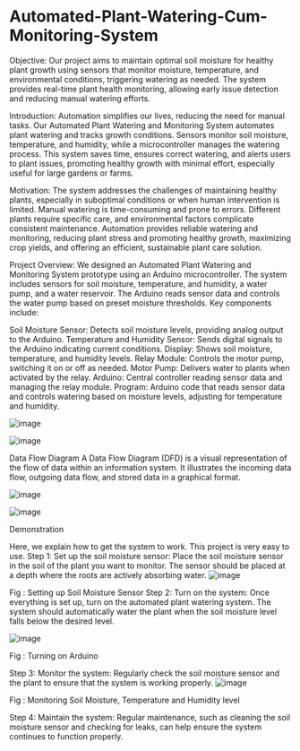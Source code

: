 # Automated-Plant-Watering-Cum-Monitoring-System
Objective:
Our project aims to maintain optimal soil moisture for healthy plant growth using sensors that monitor moisture, temperature, and environmental conditions, triggering watering as needed. The system provides real-time plant health monitoring, allowing early issue detection and reducing manual watering efforts.

Introduction:
Automation simplifies our lives, reducing the need for manual tasks. Our Automated Plant Watering and Monitoring System automates plant watering and tracks growth conditions. Sensors monitor soil moisture, temperature, and humidity, while a microcontroller manages the watering process. This system saves time, ensures correct watering, and alerts users to plant issues, promoting healthy growth with minimal effort, especially useful for large gardens or farms.

Motivation:
The system addresses the challenges of maintaining healthy plants, especially in suboptimal conditions or when human intervention is limited. Manual watering is time-consuming and prone to errors. Different plants require specific care, and environmental factors complicate consistent maintenance. Automation provides reliable watering and monitoring, reducing plant stress and promoting healthy growth, maximizing crop yields, and offering an efficient, sustainable plant care solution.

Project Overview:
We designed an Automated Plant Watering and Monitoring System prototype using an Arduino microcontroller. The system includes sensors for soil moisture, temperature, and humidity, a water pump, and a water reservoir. The Arduino reads sensor data and controls the water pump based on preset moisture thresholds. Key components include:

Soil Moisture Sensor: Detects soil moisture levels, providing analog output to the Arduino.
Temperature and Humidity Sensor: Sends digital signals to the Arduino indicating current conditions.
Display: Shows soil moisture, temperature, and humidity levels.
Relay Module: Controls the motor pump, switching it on or off as needed.
Motor Pump: Delivers water to plants when activated by the relay.
Arduino: Central controller reading sensor data and managing the relay module.
Program: Arduino code that reads sensor data and controls watering based on moisture levels, adjusting for temperature and humidity.

![image](https://github.com/Saugatapanja/Automated-Plant-Watering-Cum-Monitoring-System/assets/103821949/a2eebd17-28b3-458b-9c5d-1a90f771db59)

![image](https://github.com/Saugatapanja/Automated-Plant-Watering-Cum-Monitoring-System/assets/103821949/f53b3954-0ce6-4f52-9b32-6a400662f908)

Data Flow Diagram
A Data Flow Diagram (DFD) is a visual representation of the flow of data within an information system. It illustrates the incoming data flow, outgoing data flow, and stored data in a graphical format.

![image](https://github.com/Saugatapanja/Automated-Plant-Watering-Cum-Monitoring-System/assets/103821949/3cf52735-919c-46d6-9daf-33169408ddb5)

![image](https://github.com/Saugatapanja/Automated-Plant-Watering-Cum-Monitoring-System/assets/103821949/61205af5-adc7-4142-8137-c7411a8a0189)

Demonstration

Here, we explain how to get the system to work. This project is very easy to use.
Step 1:
Set up the soil moisture sensor: Place the soil moisture sensor in the soil of the plant you want to monitor. The sensor should be placed at a depth where the roots are actively absorbing water.
![image](https://github.com/Saugatapanja/Automated-Plant-Watering-Cum-Monitoring-System/assets/103821949/35c09c65-e85c-4466-911e-d3044a34e1b4)
 
Fig : Setting up Soil Moisture Sensor
Step 2:
Turn on the system: Once everything is set up, turn on the automated plant watering system. The system should automatically water the plant when the soil moisture level falls below the desired level.
 
![image](https://github.com/Saugatapanja/Automated-Plant-Watering-Cum-Monitoring-System/assets/103821949/4aabf5de-eb22-492d-96fa-aaf95fad37d2)

Fig : Turning on Arduino


Step 3:
Monitor the system: Regularly check the soil moisture sensor and the plant to ensure that the system is working properly. 
![image](https://github.com/Saugatapanja/Automated-Plant-Watering-Cum-Monitoring-System/assets/103821949/9d8fa8e6-6ce7-47d6-b147-19f1d9496daa)
  
Fig : Monitoring Soil Moisture, Temperature and Humidity level

Step 4:
Maintain the system: Regular maintenance, such as cleaning the soil moisture sensor and checking for leaks, can help ensure the system continues to function properly.



